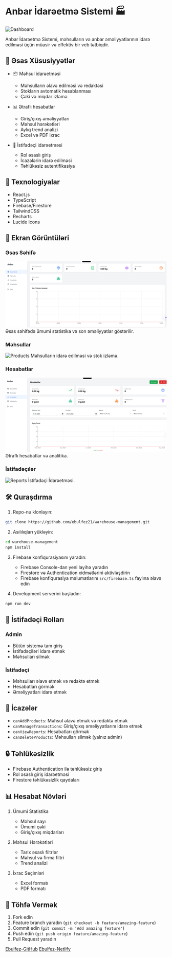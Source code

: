 # Anbar İdarəetmə Sistemi 🏭

![Dashboard](https://i.imgur.com/XYZ123.png)

Anbar İdarəetmə Sistemi, məhsulların və anbar əməliyyatlarının idarə edilməsi üçün müasir və effektiv bir veb tətbiqdir.

## 🌟 Əsas Xüsusiyyətlər

- 📦 Məhsul idarəetməsi
  - Məhsulların əlavə edilməsi və redaktəsi
  - Stokların avtomatik hesablanması
  - Çəki və miqdar izləmə
  
- 📊 Ətraflı hesabatlar
  - Giriş/çıxış əməliyyatları
  - Məhsul hərəkətləri
  - Aylıq trend analizi
  - Excel və PDF ixrac
  
- 👥 İstifadəçi idarəetməsi
  - Rol əsaslı giriş
  - İcazələrin idarə edilməsi
  - Təhlükəsiz autentifikasiya

## 🚀 Texnologiyalar

- React.js
- TypeScript
- Firebase/Firestore
- TailwindCSS
- Recharts
- Lucide Icons

## 📸 Ekran Görüntüləri

### Əsas Səhifə
![Dashboard](https://github.com/ebulfez21/warehouse-management/blob/main/src/img/esas.png)
Əsas səhifədə ümumi statistika və son əməliyyatlar göstərilir.

### Məhsullar
![Products](https://github.com/ebulfez21/warehouse-management/blob/main/src/img/m%C9%99hsul.png)
Məhsulların idarə edilməsi və stok izləmə.

### Hesabatlar
![Reports](https://github.com/ebulfez21/warehouse-management/blob/main/src/img/hesabat.png)
Ətraflı hesabatlar və analitika.

### İstifadəçılər
![Reports](https://github.com/ebulfez21/warehouse-management/blob/main/src/img/istifad%C9%99ci.png)
İstifadəçi İdarəetməsi.

## 🛠️ Quraşdırma

1. Repo-nu klonlayın:
```bash
git clone https://github.com/ebulfez21/warehouse-management.git
```

2. Asılılıqları yükləyin:
```bash
cd warehouse-management
npm install
```

3. Firebase konfiqurasiyasını yaradın:
   - Firebase Console-dan yeni layihə yaradın
   - Firestore və Authentication xidmətlərini aktivləşdirin
   - Firebase konfiqurasiya məlumatlarını `src/firebase.ts` faylına əlavə edin

4. Development serverini başladın:
```bash
npm run dev
```

## 👥 İstifadəçi Rolları

### Admin
- Bütün sistemə tam giriş
- İstifadəçiləri idarə etmək
- Məhsulları silmək

### İstifadəçi
- Məhsulları əlavə etmək və redaktə etmək
- Hesabatları görmək
- Əməliyyatları idarə etmək

## 📝 İcazələr

- `canAddProducts`: Məhsul əlavə etmək və redaktə etmək
- `canManageTransactions`: Giriş/çıxış əməliyyatlarını idarə etmək
- `canViewReports`: Hesabatları görmək
- `canDeleteProducts`: Məhsulları silmək (yalnız admin)

## 🔒 Təhlükəsizlik

- Firebase Authentication ilə təhlükəsiz giriş
- Rol əsaslı giriş idarəetməsi
- Firestore təhlükəsizlik qaydaları

## 📊 Hesabat Növləri

1. Ümumi Statistika
   - Məhsul sayı
   - Ümumi çəki
   - Giriş/çıxış miqdarları

2. Məhsul Hərəkətləri
   - Tarix əsaslı filtrlər
   - Məhsul və firma filtri
   - Trend analizi

3. İxrac Seçimləri
   - Excel formatı
   - PDF formatı

## 🤝 Töhfə Vermək

1. Fork edin
2. Feature branch yaradın (`git checkout -b feature/amazing-feature`)
3. Commit edin (`git commit -m 'Add amazing feature'`)
4. Push edin (`git push origin feature/amazing-feature`)
5. Pull Request yaradın

[Ebulfez-GitHub](https://github.com/ebulfez21/warehouse-management.git)
[Ebulfez-Netlify](https://ebulfez-warehouse-management.netlify.app/)

